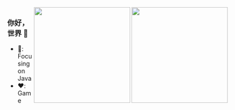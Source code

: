 <div>
  <img align="right" height="220px" src="https://github-readme-stats.vercel.app/api/top-langs/?username=sun0225SUN" />
  <img align="right" height="220px" src="https://github-readme-stats.vercel.app/api?username=2funny" />
</div>

### 你好，世界 👋
- 📖:  Focusing on Java
- ❤️: Game
